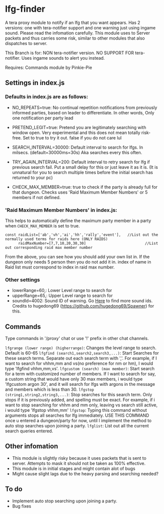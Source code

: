 # lfg-finder
A tera proxy module to notify if an lfg that you want appears. Has 2 versions: one with tera-notifier support and one warning just using ingame sound. Please read the infomation carefully. This module uses to Server packets and thus carries some risk, similar to other modules that also dispatches to server.

This Branch is for: NON tera-notifier version. NO SUPPORT FOR tera-notifier. Uses ingame sounds to alert you instead.

Requires: Commands module by Pinkie-Pie

## Settings in index.js
### Defaults in index.js are as follows:
- NO_REPEATS=true: No continual repetition notifications from previously informed parties, based on leader to differentiate. In other words, Only one notification per party lead

- PRETEND_LEGIT=true: Pretend you are legitimately searching with window open. Very experimental and this does not mean totally risk-free. Set to true to try it out. false if you do not care lul

- SEARCH_INTERVAL=30000: Default interval to search for lfgs. In milsecs. (default=30000ms=30s) Aka searches every this often.

- TRY_AGAIN_INTERVAL=200: Default interval to retry search for lfg if previous search fail. Put a small delay for this or just leave it as it is. (It is unnatural for you to search multiple times before the initial search has returned to your pc)
- CHECK_MAX_MEMBER=true: true to check if the party is already full for that dungeon. Checks uses 'Raid Maximum Member Numbers' or 5 members if not defined. 

### 'Raid Maximum Member Numbers' in index.js:
This helps to automatically define the maximum party member in a party when `CHECK_MAX_MEMBER` is set to true.
```
const raidList=['ab','vh','ai','hh','rally','event'],	//List out the normally used terms for raids here (ONLY RAIDS)
      raidMaxNumber=[7,7,10,20,30,30]				        	//List out corresponding raid max member number
```    
From the above, you can see how you should add your own list in. If the dungeon only needs 5 person then you do not add it in. index of name in Raid list must correspond to index in raid max number.

### Other settings
- lowerRange=60,: Lower Level range to search for
- upperRange=65,: Upper Level range to search for
- soundId=4002: Sound ID of warning. Go [Here](https://docs.google.com/spreadsheets/d/1Inba-tW70grzqisvpdFPpKFfgz5XTptFygjUNb1T1hw/edit?usp=sharing) to find more sound ids. Credits to hugedong69 (https://github.com/hugedong69/Spawner) for this.

## Commands
Type commands in '/proxy' chat or use '!' prefix in other chat channels.

`lfgrange (lower range) (higherrange)`: Changes the level range to search. Default is 60-65
`lfgfind (search1,search2,search3,...)`: Start Searches for these search terms. Separate out each search term with ','. For example, if I want to search for vhhm,mm and vs(no preference for nm or hm), I would type 'lfgfind vhhm,mm,vs'.
`lfgcustom (search) (max member)`: Start search for a term with customized number of members. If I want to search for say, a custom string that would have only 30 max members, i would type 'lfgcustom argon 30', and it will search for lfgs with argons in the message and members which is less than 30.
`lfgstop (string1,string2,string3,...)`: Stop searches for this search term. Only stops if it is previously added, and spelling must be exact. For example, if i want to stop searching for vhhm and mm only, leaving vs search still active, i would type 'lfgstop vhhm,mm'
`lfgstop`: Typing this command without arguments stops all searches for lfg immediately. USE THIS COMMAND once u entered a dungeon/party for now, until I implement the method to auto stop searches upon joining a party.
`lfglist`: List out all the current search queries entered.

## Other infomation
- This module is slightly risky because it uses packets that is sent to server. Attempts to mask it should not be taken as 100% effective. 
- This module is in initial stages and might contain alot of bugs
- Might cause slight lags due to the heavy parsing and searching needed?

## To do
- Implement auto stop searching upon joining a party.
- Bug fixes
